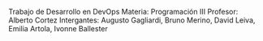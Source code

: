 Trabajo de Desarrollo en DevOps 
Materia: Programación III
Profesor: Alberto Cortez
Intergantes: Augusto Gagliardi, Bruno Merino, David Leiva, Emilia Artola, Ivonne Ballester
